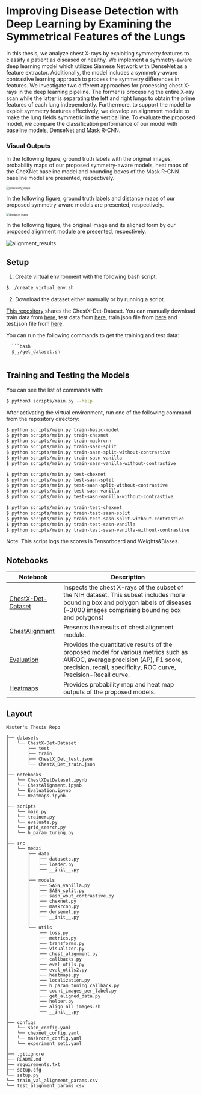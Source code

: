 # Improving Disease Detection with Deep Learning by Examining the Symmetrical Features of the Lungs

In this thesis, we analyze chest X-rays by exploiting symmetry features to classify a patient as diseased or healthy. We implement a symmetry-aware deep learning model which utilizes Siamese Network with DenseNet as a feature extractor. Additionally, the model includes a symmetry-aware contrastive learning approach to process the symmetry differences in features. We investigate two different approaches for processing chest X-rays in the deep learning pipeline. The former is processing the entire X-ray scan while the latter is separating the left and right lungs to obtain the prime features of each lung independently. Furthermore, to support the model to exploit symmetry features effectively, we develop an alignment module to make the lung fields symmetric in the vertical line. To evaluate the proposed model, we compare the classification performance of our model with baseline models, DenseNet and Mask R-CNN.

### Visual Outputs

In the following figure, ground truth labels with the original images, probability maps of our proposed symmetry-aware models, heat maps of the CheXNet baseline model and bounding boxes of the Mask R-CNN baseline model are presented, respectively.

<img src="outputs/probability_maps.png" alt="probability_maps" style="zoom:50%;" />

In the following figure, ground truth labels and distance maps of our proposed symmetry-aware models are presented, respectively.

<img src="outputs/distance_maps.png" alt="distance_maps" style="zoom:50%;" />

In the following figure, the original image and its aligned form by our proposed alignment module are presented, respectively.

![alignment_results](outputs/alignment_results.png)

## Setup

1.  Create virtual environment with the following bash script:

   ```bash
   $ ./create_virtual_env.sh
   ```

2.  Download the dataset either manually or by running a script.

   [This repository](https://github.com/Deepwise-AILab/ChestX-Det-Dataset) shares the ChestX-Det-Dataset. You can manually download train data from [here](http://resource.deepwise.com/ChestX-Det/train_data.zip), test data from [here](http://resource.deepwise.com/ChestX-Det/test_data.zip), train.json file from [here](https://github.com/Deepwise-AILab/ChestX-Det-Dataset/blob/main/ChestX_Det_train.json) and test.json file from [here](https://github.com/Deepwise-AILab/ChestX-Det-Dataset/blob/main/ChestX_Det_test.json).

   You can run the following commands to get the training and test data:

      ```bash
      $ ./get_dataset.sh
      ```

## Training and Testing the Models

You can see the list of commands with:

```bash
$ python3 scripts/main.py --help
```

After activating the virtual environment, run one of the following command from the repository directory:

```bash
$ python scripts/main.py train-basic-model
$ python scripts/main.py train-chexnet
$ python scripts/main.py train-maskrcnn
$ python scripts/main.py train-sasn-split
$ python scripts/main.py train-sasn-split-without-contrastive
$ python scripts/main.py train-sasn-vanilla
$ python scripts/main.py train-sasn-vanilla-without-contrastive

$ python scripts/main.py test-chexnet
$ python scripts/main.py test-sasn-split
$ python scripts/main.py test-sasn-split-without-contrastive
$ python scripts/main.py test-sasn-vanilla
$ python scripts/main.py test-sasn-vanilla-without-contrastive

$ python scripts/main.py train-test-chexnet
$ python scripts/main.py train-test-sasn-split
$ python scripts/main.py train-test-sasn-split-without-contrastive
$ python scripts/main.py train-test-sasn-vanilla
$ python scripts/main.py train-test-sasn-vanilla-without-contrastive
```

Note: This script logs the scores in Tensorboard and Weights&Biases.

## Notebooks

| Notebook               | Description                                                  |
| ---------------------- | ------------------------------------------------------------ |
| [ChestX-Det-Dataset]() | Inspects the chest X-rays of the subset of the NIH dataset. This subset includes more bounding box and polygon labels of diseases (~3000 images comprising bounding box and polygons) |
| [ChestAlignment]()     | Presents the results of chest alignment module.              |
| [Evaluation]()         | Provides the quantitative results of the proposed model for various metrics such as AUROC, average precision (AP), F1 score, precision, recall, specificity, ROC curve, Precision-Recall curve. |
| [Heatmaps]()           | Provides probability map and heat map outputs of the proposed models. |

## Layout

```
Master's Thesis Repo

├── datasets
│   └── ChestX-Det-Dataset
│       ├── test
│       ├── train
│       ├── ChestX_Det_test.json
│       └── ChestX_Det_train.json
│
├── notebooks
│   └── ChestXDetDataset.ipynb
│   └── ChestAlignment.ipynb
│   └── Evaluation.ipynb
│   └── Heatmaps.ipynb
│
├── scripts
│   └── main.py
│   └── trainer.py
│   └── evaluate.py
│   └── grid_search.py
│   └── h_param_tuning.py
│
├── src
│   └── medai
│       ├── data
│       │   ├── datasets.py
│       │   ├── loader.py
│       │   └── __init__.py
│       │
│       ├── models
│       │   ├── SASN_vanilla.py
│       │   ├── SASN_split.py
│       │   ├── sasn_wout_contrastive.py
│       │   ├── chexnet.py
│       │   ├── maskrcnn.py
│       │   ├── densenet.py
│       │   └── __init__.py
│       │
│       └── utils
│           ├── loss.py
│           ├── metrics.py
│           ├── transforms.py
│           ├── visualizer.py
│           ├── chest_alignment.py
│           ├── callbacks.py
│           ├── eval_utils.py
│           ├── eval_utils2.py
│           ├── heatmaps.py
│           ├── localization.py
│           ├── h_param_tuning_callback.py
│           ├── count_images_per_label.py
│           ├── get_aligned_data.py
│           ├── helper.py
│           ├── align_all_images.sh
│           └── __init__.py
│
├── configs
│   └── sasn_config.yaml
│   └── chexnet_config.yaml
│   └── maskrcnn_config.yaml
│   └── experiment_set1.yaml
│
├── .gitignore
├── README.md
├── requirements.txt
├── setup.cfg
└── setup.py
└── train_val_alignment_params.csv
└── test_alignment_params.csv
```

